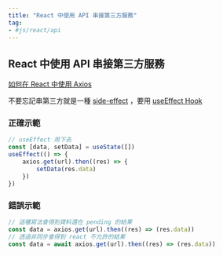 ```yaml
---
title: "React 中使用 API 串接第三方服務"
tag: 
- #js/react/api
---
```


##  React 中使用 API 串接第三方服務
[如何在 React 中使用 Axios](https://chinese.freecodecamp.org/news/how-to-use-axios-with-react/)

不要忘記串第三方就是一種 [side-effect](side-effect.md) ，要用 [useEffect Hook](useEffect%20Hook.md)

### 正確示範
```jsx
// useEffect 用下去
const [data, setData] = useState([])
useEffect(() => {
	axios.get(url).then((res) => {
		setData(res.data)
	})
})
```
### 錯誤示範
```jsx
// 這種寫法會得到資料還在 pending 的結果
const data = axios.get(url).then((res) => (res.data))
// 透過非同步會得到 react 不允許的結果
const data = await axios.get(url).then((res) => (res.data))
```
